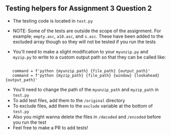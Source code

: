## Testing helpers for Assignment 3 Question 2
 - The testing code is located in `test.py`
 - NOTE: Some of the tests are outside the scope of the assignment. For example; `empty.asc`, `a10.asc`, and `s.asc`. These have been added to the excluded array though so they will not be tested if you run the tests 

 - You'll need to make a slight modification to your `myunzip.py` and `myzip.py` to write to a custom output path so that they can be called like:
 ```

    command = f'python {myunzip_path} {file_path} {output_path}'
    command = f'python {myzip_path} {file_path} {window} {lookahead} {output_path}'

 ```
 - You'll need to change the path of the `myunzip_path` and `myzip_path` in `test.py` 
 - To add test files, add them to the `/original` directory
 - To exclude files, add them to the `exclude` variable at the bottom of `test.py`
 - Also you might wanna delete the files in `/decoded` and `/encoded` before you run the test
 - Feel free to make a PR to add tests! 
